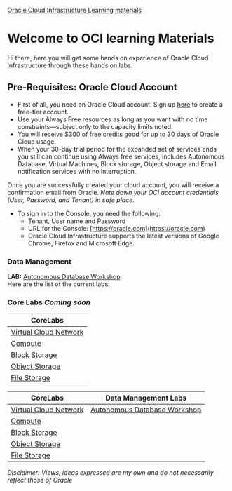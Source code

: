 [Oracle Cloud Infrastructure Learning materials](/README.md)

# Welcome to OCI learning Materials
Hi there, here you will get some hands on experience of Oracle Cloud Infrastructure through these hands on labs. 

## Pre-Requisites: Oracle Cloud Account
- First of all, you need an Oracle Cloud account. Sign up [here](https://oracle.com/free) to create a free-tier account. 
- Use your Always Free resources as long as you want with no time constraints—subject only to the capacity limits noted. 
- You will receive $300 of free credits good for up to 30 days of Oracle Cloud usage. 
- When your 30-day trial period for the expanded set of services ends you still can continue using Always free services, includes Autonomous Database, Virtual Machines, Block storage, Object storage and Email notification services with no interruption.

Once you are successfully created your cloud account, you will receive a confirmation email from Oracle.
*Note down your OCI account credentials (User, Password, and Tenant) in safe place.*
- To sign in to the Console, you need the following:
  - Tenant, User name and Password
  - URL for the Console: [https://oracle.com](https://oracle.com)
  - Oracle Cloud Infrastructure supports the latest versions of Google Chrome, Firefox and Microsoft Edge.
### Data Management
**LAB:** [Autonomous Database Workshop](/files/lab1/AutonomousWorkshop.md)  
Here are the list of the current labs:
### Core Labs *Coming soon*

| **CoreLabs**                                     | 
| -------------------------------------------------|
| [Virtual Cloud Network](/files/ocilab/vcn.md)    |
| [Compute](/files/ocilab/compute.md)              | 
| [Block Storage](/files/ocilab/blockstorage.md)   |
| [Object Storage](/files/ocilab/objectstorage.md) |
| [File Storage](/files/ocilab/filestorage.md)     |

| **CoreLabs**                                    |  **Data Management Labs**|
| ------------------------------------------------|------------------------- |
| [Virtual Cloud Network](/files/ocilab/vcn.md)   |[Autonomous Database Workshop](/files/lab1/AutonomousWorkshop.md)    |
| [Compute](/files/ocilab/compute.md)             |  |
| [Block Storage](/files/ocilab/blockstorage.md)  |  |
| [Object Storage](/files/ocilab/objectstorage.md)|  |
| [File Storage](/files/ocilab/filestorage.md)    |  |



*Disclaimer: Views, ideas expressed are my own and do not necessarily reflect those of Oracle*

